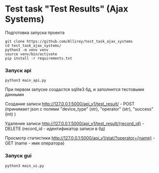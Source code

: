 # Test task "Test Results" (Ajax Systems)

 Подготовка запуска проекта
 
 ```
git clone https://github.com/Allirey/test_task_ajax_systems
cd test_task_ajax_systems/
python3 -m venv venv
source venv/bin/activate
pip install -r requirements.txt
 ```

### Запуск api
```
python3 main_api.py
```
При первом запуске создастся sqlite3 бд, и заполнится тестовыми данными

Создание записи http://127.0.0.1:5000/api_v1/test_result/ - POST (принимает json с полями "device_type" (str), "operator" (str), "success" (int) )

Удаление записи http://127.0.0.1:5000/api_v1/test_result/{record_id} - DELETE (record_id - идентификатор записи в бд)

Просмотр статистики http://127.0.0.1:5000/api_v1/stat/?operator={name} - GET (name - имя оператора)


### Запуск gui

```
python3 main_ui.py
```